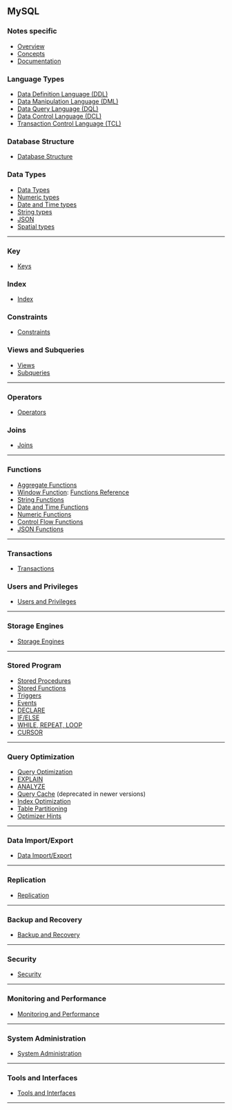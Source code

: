 ## MySQL

### Notes specific
- [Overview](lessons/overview/readme.md)
- [Concepts](lessons/concepts/readme.md)
- [Documentation](https://dev.mysql.com/doc/)

### Language Types
- [Data Definition Language (DDL)](lessons/ddl/readme.md)
- [Data Manipulation Language (DML)](lessons/dml/readme.md)  
- [Data Query Language (DQL)](lessons/dql/readme.md)  
- [Data Control Language (DCL)](lessons/dcl/readme.md)  
- [Transaction Control Language (TCL)](lessons/tcl/readme.md)

### Database Structure
- [Database Structure](lessons/database_structure/readme.md)
<!-- [Database](lessons/database_structure/database/readme.md)  
- [Schema](lessons/database_structure/schema/readme.md)  
- [Table](lessons/database_structure/table/readme.md)  
- [Column](lessons/database_structure/column/readme.md)  
- [Row/Record](lessons/database_structure/row_record/readme.md)  -->

### Data Types
- [Data Types](lessons/data_types/readme.md)  
- [Numeric types](lessons/data_types/numeric_types/readme.md)  
- [Date and Time types](lessons/data_types/date_time_types/readme.md)  
- [String types](lessons/data_types/string_types/readme.md)  
- [JSON](lessons/data_types/json/readme.md)  
- [Spatial types](lessons/data_types/spatial_types/readme.md)

---

### Key
- [Keys](lessons/keys/readme.md)
<!-- - [Primary Key](lessons/keys_indexes/primary_key/readme.md)  
- [Foreign Key](lessons/keys_indexes/foreign_key/readme.md)  
- [Unique Key](lessons/keys_indexes/unique_key/readme.md)  
- [Composite Key](lessons/keys_indexes/composite_key/readme.md)  
- [Auto Increment](lessons/keys_indexes/auto_increment/readme.md)   -->
### Index
- [Index](lessons/index/readme.md)  
<!-- - [Single-column Index](lessons/keys_indexes/single_column_index/readme.md)  
- [Composite Index](lessons/keys_indexes/composite_index/readme.md)  
- [Full-text Index](lessons/keys_indexes/full_text_index/readme.md)  
- [Spatial Index](lessons/keys_indexes/spatial_index/readme.md) -->

### Constraints
- [Constraints](lessons/constraints/readme.md) 
<!-- - [NOT NULL](lessons/constraints/not_null/readme.md)  
- [UNIQUE](lessons/constraints/unique/readme.md)  
- [DEFAULT](lessons/constraints/default/readme.md)  
- [CHECK](lessons/constraints/check/readme.md)  
- [PRIMARY KEY](lessons/constraints/primary_key/readme.md)  
- [FOREIGN KEY](lessons/constraints/foreign_key/readme.md) -->

### Views and Subqueries
- [Views](lessons/views/readme.md) 
- [Subqueries](lessons/subqueries/readme.md)
<!-- - [CREATE VIEW](lessons/views_subqueries/create_view/readme.md)  
- [ALTER VIEW](lessons/views_subqueries/alter_view/readme.md)  
- [DROP VIEW](lessons/views_subqueries/drop_view/readme.md)  
- [Simple subquery](lessons/views_subqueries/simple_subquery/readme.md)  
- [Correlated subquery](lessons/views_subqueries/correlated_subquery/readme.md)  
- [Scalar subquery](lessons/views_subqueries/scalar_subquery/readme.md)  
- [EXISTS / NOT EXISTS](lessons/views_subqueries/exists_not_exists/readme.md)  
- [IN / NOT IN](lessons/views_subqueries/in_not_in/readme.md) -->

---

### Operators
- [Operators](lessons/operators/readme.md)  
<!-- - [Arithmetic Operators](lessons/operators/arithmetic_operators/readme.md)  
- [Comparison Operators](lessons/operators/comparison_operators/readme.md)  
- [Logical Operators](lessons/operators/logical_operators/readme.md)  
- [Bitwise Operators](lessons/operators/bitwise_operators/readme.md)  
- [Assignment Operators](lessons/operators/assignment_operators/readme.md) -->

### Joins
- [Joins](lessons/joins/readme.md)
<!-- - [INNER JOIN](lessons/joins/inner_join/readme.md)  
- [LEFT JOIN](lessons/joins/left_join/readme.md)  
- [RIGHT JOIN](lessons/joins/right_join/readme.md)  
- [FULL OUTER JOIN](lessons/joins/full_outer_join/readme.md)  
- [CROSS JOIN](lessons/joins/cross_join/readme.md)  
- [SELF JOIN](lessons/joins/self_join/readme.md)  
- [NATURAL JOIN](lessons/joins/natural_join/readme.md)  
- [USING clause](lessons/joins/using_clause/readme.md)  
- [ON clause](lessons/joins/on_clause/readme.md) -->

---

### Functions
- [Aggregate Functions](lessons/functions/aggregate_functions/readme.md)
- [Window Function](lessons/functions/window_functions/readme.md): [Functions Reference](lessons/functions/window_functions/functionreference.md)
  <!-- - [COUNT](lessons/functions/aggregate_functions/count/readme.md), [SUM](lessons/functions/aggregate_functions/sum/readme.md), [AVG](lessons/functions/aggregate_functions/avg/readme.md), [MIN](lessons/functions/aggregate_functions/min/readme.md), [MAX](lessons/functions/aggregate_functions/max/readme.md) -->
- [String Functions](lessons/functions/string_functions/readme.md)
  <!-- - [CONCAT](lessons/functions/string_functions/concat/readme.md), [LENGTH](lessons/functions/string_functions/length/readme.md), [REPLACE](lessons/functions/string_functions/replace/readme.md), [SUBSTRING](lessons/functions/string_functions/substring/readme.md), [LOWER](lessons/functions/string_functions/lower/readme.md), [UPPER](lessons/functions/string_functions/upper/readme.md) -->
- [Date and Time Functions](lessons/functions/date_time_functions/readme.md)
  <!-- - [NOW](lessons/functions/date_time_functions/now/readme.md), [CURDATE](lessons/functions/date_time_functions/curdate/readme.md), [DATE_ADD](lessons/functions/date_time_functions/date_add/readme.md), [DATEDIFF](lessons/functions/date_time_functions/datediff/readme.md), [STR_TO_DATE](lessons/functions/date_time_functions/str_to_date/readme.md) -->
- [Numeric Functions](lessons/functions/numeric_functions/readme.md)
  <!-- - [ROUND](lessons/functions/numeric_functions/round/readme.md), [CEIL](lessons/functions/numeric_functions/ceil/readme.md), [FLOOR](lessons/functions/numeric_functions/floor/readme.md), [MOD](lessons/functions/numeric_functions/mod/readme.md), [ABS](lessons/functions/numeric_functions/abs/readme.md) -->
- [Control Flow Functions](lessons/functions/control_flow_functions/readme.md)
  <!-- - [IF](lessons/functions/control_flow_functions/if/readme.md), [IFNULL](lessons/functions/control_flow_functions/ifnull/readme.md), [CASE](lessons/functions/control_flow_functions/case/readme.md), [COALESCE](lessons/functions/control_flow_functions/coalesce/readme.md) -->
- [JSON Functions](lessons/functions/json_functions/readme.md)
  <!-- - [JSON_OBJECT](lessons/functions/json_functions/json_object/readme.md), [JSON_ARRAY](lessons/functions/json_functions/json_array/readme.md), [JSON_EXTRACT](lessons/functions/json_functions/json_extract/readme.md), [JSON_SET](lessons/functions/json_functions/json_set/readme.md) -->

---

### Transactions
- [Transactions](lessons/transactions/readme.md)
<!-- - [START TRANSACTION](lessons/transactions/start_transaction/readme.md)
- [COMMIT](lessons/transactions/commit/readme.md)
- [ROLLBACK](lessons/transactions/rollback/readme.md)
- [SAVEPOINT](lessons/transactions/savepoint/readme.md)
- [RELEASE SAVEPOINT](lessons/transactions/release_savepoint/readme.md)
- [SET AUTOCOMMIT](lessons/transactions/set_autocommit/readme.md) -->


### Users and Privileges
- [Users and Privileges](lessons/users_privileges/readme.md)
<!-- - [CREATE USER](lessons/users_privileges/create_user/readme.md)
- [DROP USER](lessons/users_privileges/drop_user/readme.md)
- [GRANT](lessons/users_privileges/grant/readme.md)
- [REVOKE](lessons/users_privileges/revoke/readme.md)
- [SET PASSWORD](lessons/users_privileges/set_password/readme.md)
- [SHOW GRANTS](lessons/users_privileges/show_grants/readme.md)
- [Authentication Plugins](lessons/users_privileges/authentication_plugins/readme.md)
- [Role Management](lessons/users_privileges/role_management/readme.md) -->

---

### Storage Engines
- [Storage Engines](lessons/storage_engines/readme.md)
<!-- - [InnoDB](lessons/storage_engines/innodb/readme.md)
- [MyISAM](lessons/storage_engines/myisam/readme.md)
- [MEMORY](lessons/storage_engines/memory/readme.md)
- [CSV](lessons/storage_engines/csv/readme.md)
- [ARCHIVE](lessons/storage_engines/archive/readme.md)
- [FEDERATED](lessons/storage_engines/federated/readme.md)
- [BLACKHOLE](lessons/storage_engines/blackhole/readme.md)
- [PERFORMANCE_SCHEMA](lessons/storage_engines/performance_schema/readme.md) -->

---

### Stored Program
- [Stored Procedures](lessons/stored_procedures/readme.md)
- [Stored Functions](lessons/stored_functions/readme.md)
- [Triggers](lessons/triggers/readme.md)
  <!-- - [BEFORE INSERT/UPDATE/DELETE](lessons/triggers/before/readme.md)
  - [AFTER INSERT/UPDATE/DELETE](lessons/triggers/after/readme.md) -->
- [Events](lessons/events/readme.md)
  <!-- - [CREATE EVENT](lessons/events/create_event/readme.md)
  - [ALTER EVENT](lessons/events/alter_event/readme.md)
  - [DROP EVENT](lessons/events/drop_event/readme.md) -->
- [DECLARE](lessons/declare/readme.md)
- [IF/ELSE](lessons/if_else/readme.md)
- [WHILE, REPEAT, LOOP](lessons/loops/readme.md)
- [CURSOR](lessons/cursor/readme.md)

---

### Query Optimization
- [Query Optimization](lessons/query_optimization/readme.md)
- [EXPLAIN](lessons/explain/readme.md)
- [ANALYZE](lessons/analyze/readme.md)
- [Query Cache](lessons/query_cache/readme.md) (deprecated in newer versions)
- [Index Optimization](lessons/index_optimization/readme.md)
- [Table Partitioning](lessons/table_partitioning/readme.md)
- [Optimizer Hints](lessons/optimizer_hints/readme.md)

---

### Data Import/Export
- [Data Import/Export](lessons/data_import_export/readme.md)
<!-- - [LOAD DATA INFILE](lessons/data_import_export/load_data_infile/readme.md)
- [SELECT INTO OUTFILE](lessons/data_import_export/select_into_outfile/readme.md)
- [mysqldump](lessons/data_import_export/mysqldump/readme.md)
- [mysqlimport](lessons/data_import_export/mysqlimport/readme.md)
- [mysqlpump](lessons/data_import_export/mysqlpump/readme.md)
- [Import from CSV, JSON, XML](lessons/data_import_export/import_formats/readme.md) -->

---

### Replication
- [Replication](lessons/replication/readme.md)
<!-- - [Master-Slave Replication](lessons/master_slave_replication/readme.md)
- [Master-Master Replication](lessons/master_master_replication/readme.md)
- [GTID (Global Transaction Identifiers)](lessons/gtid/readme.md)
- [Semi-synchronous Replication](lessons/semi_synchronous_replication/readme.md)
- [Delayed Replication](lessons/delayed_replication/readme.md)
- [Multi-Source Replication](lessons/multi_source_replication/readme.md) -->

---

### Backup and Recovery
- [Backup and Recovery](lessons/backup_recovery/readme.md)
<!-- - [Logical Backup](lessons/logical_backup/readme.md)
  - [`mysqldump`, `mysqlpump`](lessons/mysqldump_mysqlpump/readme.md)
- [Physical Backup](lessons/physical_backup/readme.md)
  - [File-level copy of data directory](lessons/file_level_copy/readme.md)
- [Binary Logs](lessons/binary_logs/readme.md)
- [Point-in-time Recovery](lessons/point_in_time_recovery/readme.md)
- [Percona XtraBackup (external tool)](lessons/percona_xtrabackup/readme.md) -->

---

### Security
- [Security](lessons/security/readme.md)
<!-- - [User Authentication](lessons/user_authentication/readme.md)
- [Access Control and Privileges](lessons/access_control_privileges/readme.md)
- [Encryption](lessons/encryption/readme.md)
  - [Data-at-rest Encryption](lessons/data_at_rest_encryption/readme.md)
  - [SSL/TLS for data-in-transit](lessons/ssl_tls_data_in_transit/readme.md)
- [SQL Injection Protection](lessons/sql_injection_protection/readme.md)
- [Firewall Plugin (Enterprise)](lessons/firewall_plugin/readme.md) -->

---

### Monitoring and Performance
- [Monitoring and Performance](lessons/monitoring_performance/readme.md)
<!-- - [SHOW STATUS](lessons/show_status/readme.md)
- [SHOW PROCESSLIST](lessons/show_processlist/readme.md)
- [INFORMATION_SCHEMA](lessons/information_schema/readme.md)
- [PERFORMANCE_SCHEMA](lessons/performance_schema/readme.md)
- [Slow Query Log](lessons/slow_query_log/readme.md)
- [General Log](lessons/general_log/readme.md)
- [Error Log](lessons/error_log/readme.md) -->

---

### System Administration
- [System Administration](lessons/system_administration/readme.md)
<!-- - [Configuration (`my.cnf`, `my.ini`)](lessons/configuration/readme.md)
- [Server Startup and Shutdown](lessons/server_startup_shutdown/readme.md)
- [User Management](lessons/user_management/readme.md)
- [Log Files](lessons/log_files/readme.md)
- [Time Zone Settings](lessons/time_zone_settings/readme.md)
- [Resource Limits](lessons/resource_limits/readme.md)
- [Environment Variables](lessons/environment_variables/readme.md) -->

---

### Tools and Interfaces
- [Tools and Interfaces](lessons/tools_and_interfaces/readme.md)
<!-- - [MySQL CLI](lessons/mysql_cli/readme.md)
- [MySQL Workbench](lessons/mysql_workbench/readme.md)
- [phpMyAdmin](lessons/phpmyadmin/readme.md)
- [MySQL Shell](lessons/mysql_shell/readme.md)
- [MySQL Router](lessons/mysql_router/readme.md)
- [MySQL Utilities (deprecated)](lessons/mysql_utilities/readme.md) -->

---